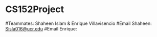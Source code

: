 # CS152Project
#Teammates: Shaheen Islam & Enrique Villavisencio
#Email Shaheen: Sisla016@ucr.edu
#Email Enrique: 
